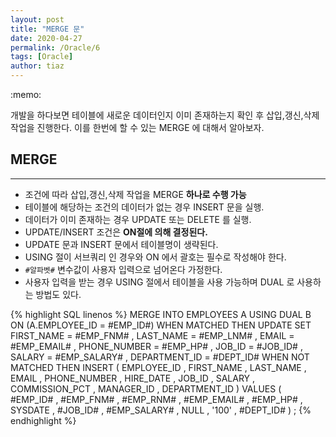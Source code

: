 ```yaml
---
layout: post
title: "MERGE 문"
date: 2020-04-27
permalink: /Oracle/6
tags: [Oracle]
author: tiaz
---
```

<div class="callout">
:memo: 
<p>개발을 하다보면 테이블에 새로운 데이터인지 이미 존재하는지
확인 후 삽입,갱신,삭제 작업을 진행한다. 이를 한번에 할 수 있는 MERGE 에
대해서 알아보자.</p>
</div>

## MERGE
---
 - 조건에 따라 삽입,갱신,삭제 작업을 MERGE **하나로 수행 가능**
 - 테이블에 해당하는 조건의 데이터가 없는 경우 INSERT 문을 실행. 
 - 데이터가 이미 존재하는 경우 UPDATE 또는 DELETE 를 실행.
 - UPDATE/INSERT 조건은 **ON절에 의해 결정된다.**
 - UPDATE 문과 INSERT 문에서 테이블명이 생략된다.
 - USING 절이 서브쿼리 인 경우와 ON 에서 괄호는 필수로 작성해야 한다.
 - `#알파벳#` 변수값이 사용자 입력으로 넘어온다 가정한다.
 - 사용자 입력을 받는 경우 USING 절에서 테이블을 사용 가능하며 DUAL 로 사용하는 방법도 있다.

{% highlight SQL linenos %}
MERGE INTO EMPLOYEES A
USING DUAL B
   ON (A.EMPLOYEE_ID = #EMP_ID#)
 WHEN MATCHED THEN
                   UPDATE 
                      SET FIRST_NAME    = #EMP_FNM#
                        , LAST_NAME     = #EMP_LNM#
                        , EMAIL         = #EMP_EMAIL#
                        , PHONE_NUMBER  = #EMP_HP#
                        , JOB_ID        = #JOB_ID#
                        , SALARY        = #EMP_SALARY#
                        , DEPARTMENT_ID = #DEPT_ID#
 WHEN NOT MATCHED THEN
                   INSERT (
                             EMPLOYEE_ID
                           , FIRST_NAME
                           , LAST_NAME
                           , EMAIL
                           , PHONE_NUMBER
                           , HIRE_DATE
                           , JOB_ID
                           , SALARY
                           , COMMISSION_PCT
                           , MANAGER_ID
                           , DEPARTMENT_ID
                           )
                   VALUES (  
                             #EMP_ID#
                           , #EMP_FNM#
                           , #EMP_RNM#
                           , #EMP_EMAIL#
                           , #EMP_HP#
                           , SYSDATE
                           , #JOB_ID#
                           , #EMP_SALARY#
                           , NULL
                           , '100'
                           , #DEPT_ID#
                           )
;
{% endhighlight %}